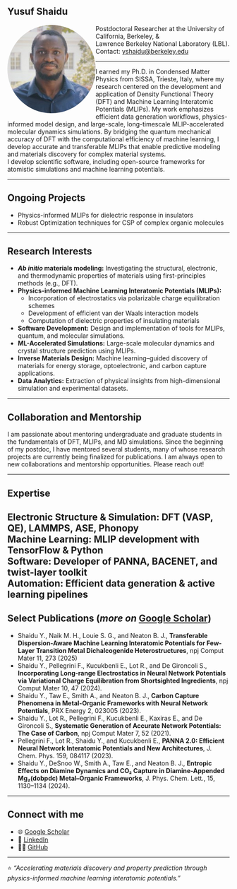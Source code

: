 ## **Yusuf Shaidu**

<p align="left">
  <img src="https://raw.githubusercontent.com/yusufshaidu/yusufshaidu.github.io/main/likedin_picture.jpeg" align="left" width="200" style="border-radius: 50%;" alt="Yusuf Shaidu">

Postdoctoral Researcher at the University of California, Berkeley, & <br /> Lawrence Berkeley National Laboratory (LBL).<br />
Contact: yshaidu@berkeley.edu
</p>

---


I earned my Ph.D. in Condensed Matter Physics from SISSA, Trieste, Italy, where my research centered on the development and application of Density Functional Theory (DFT) and Machine Learning Interatomic Potentials (MLIPs). My work emphasizes efficient data generation workflows, physics-informed model design, and large-scale, long-timescale MLIP-accelerated molecular dynamics simulations. By bridging the quantum mechanical accuracy of DFT with the computational efficiency of machine learning, I develop accurate and transferable MLIPs that enable predictive modeling and materials discovery for complex material systems.  
I develop scientific software, including open-source frameworks for atomistic simulations and machine learning potentials.

---
## Ongoing Projects
- Physics-informed MLIPs for dielectric response in insulators
- Robust Optimization techniques for CSP of complex organic molecules
  
---

## Research Interests

- **_Ab initio_ materials modeling:** Investigating the structural, electronic, and thermodynamic properties of materials using first-principles methods (e.g., DFT).  
- **Physics-informed Machine Learning Interatomic Potentials (MLIPs):**  
  - Incorporation of electrostatics via polarizable charge equilibration schemes  
  - Development of efficient van der Waals interaction models  
  - Computation of dielectric properties of insulating materials  
- **Software Development:** Design and implementation of tools for MLIPs, quantum, and molecular simulations.  
- **ML-Accelerated Simulations:** Large-scale molecular dynamics and crystal structure prediction using MLIPs.  
- **Inverse Materials Design:** Machine learning–guided discovery of materials for energy storage, optoelectronic, and carbon capture applications.  
- **Data Analytics:** Extraction of physical insights from high-dimensional simulation and experimental datasets.
  
---
## Collaboration and Mentorship
I am passionate about mentoring undergraduate and graduate students in the fundamentals of DFT, MLIPs, and MD simulations. Since the beginning of my postdoc, I have mentored several students, many of whose research projects are currently being finalized for publications. I am always open to new collaborations and mentorship opportunities. Please reach out!

---
## Expertise

 **Electronic Structure & Simulation:** DFT (VASP, QE), LAMMPS, ASE, Phonopy  
 **Machine Learning:** MLIP development with TensorFlow & Python  
 **Software:** Developer of PANNA, BACENET, and twist-layer toolkit  
 **Automation:** Efficient data generation & active learning pipelines
---

## Select Publications (_more on_ [Google Scholar](https://scholar.google.com/citations?user=nmKIMX0AAAAJ&hl=en))
- Shaidu Y., Naik M. H., Louie S. G., and Neaton B. J., **Transferable Dispersion-Aware Machine Learning Interatomic Potentials for Few-Layer Transition Metal Dichalcogenide Heterostructures**, npj Comput Mater 11, 273 (2025)
- Shaidu Y., Pellegrini F., Kucukbenli E., Lot R., and De Gironcoli S., **Incorporating Long-range Electrostatics in Neural Network Potentials via Variational Charge Equilibration from Shortsighted Ingredients**, npj Comput Mater 10, 47 (2024).
- Shaidu Y., Taw E., Smith A., and Neaton B. J., **Carbon Capture Phenomena in Metal-Organic Frameworks with Neural Network Potentials**, PRX Energy 2, 023005 (2023).
- Shaidu Y., Lot R., Pellegrini F., Kucukbenli E., Kaxiras E., and De Gironcoli S., **Systematic Generation of Accurate Network Potentials: The Case of Carbon**, npj Comput Mater 7, 52 (2021).
- Pellegrini F., Lot R., Shaidu Y., and Kucukbenli E., **PANNA 2.0: Efficient Neural Network Interatomic Potentials and New Architectures**, J. Chem. Phys. 159, 084117 (2023).
- Shaidu Y., DeSnoo W., Smith A., Taw E., and Neaton B. J., **Entropic Effects on Diamine Dynamics and CO₂ Capture in Diamine-Appended Mg₂(dobpdc) Metal–Organic Frameworks**, J. Phys. Chem. Lett., 15, 1130–1134 (2024).

---

## Connect with me
- 🌐 [Google Scholar](https://scholar.google.com/citations?user=nmKIMX0AAAAJ&hl=en)
- 💼 [LinkedIn](https://www.linkedin.com/in/yusuf-shaidu-73b170a2)
- 🧑‍💻 [GitHub](https://github.com/yusufshaidu)

---

⭐ _“Accelerating materials discovery and property prediction through physics-informed machine learning interatomic potentials.”_
